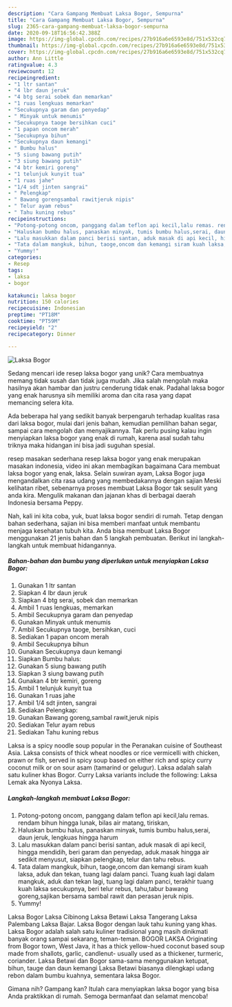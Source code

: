 ```yaml
---
description: "Cara Gampang Membuat Laksa Bogor, Sempurna"
title: "Cara Gampang Membuat Laksa Bogor, Sempurna"
slug: 2365-cara-gampang-membuat-laksa-bogor-sempurna
date: 2020-09-18T16:56:42.388Z
image: https://img-global.cpcdn.com/recipes/27b916a6e6593e8d/751x532cq70/laksa-bogor-foto-resep-utama.jpg
thumbnail: https://img-global.cpcdn.com/recipes/27b916a6e6593e8d/751x532cq70/laksa-bogor-foto-resep-utama.jpg
cover: https://img-global.cpcdn.com/recipes/27b916a6e6593e8d/751x532cq70/laksa-bogor-foto-resep-utama.jpg
author: Ann Little
ratingvalue: 4.3
reviewcount: 12
recipeingredient:
- "1 ltr santan"
- "4 lbr daun jeruk"
- "4 btg serai sobek dan memarkan"
- "1 ruas lengkuas memarkan"
- "Secukupnya garam dan penyedap"
- " Minyak untuk menumis"
- "Secukupnya taoge bersihkan cuci"
- "1 papan oncom merah"
- "Secukupnya bihun"
- "Secukupnya daun kemangi"
- " Bumbu halus"
- "5 siung bawang putih"
- "3 siung bawang putih"
- "4 btr kemiri goreng"
- "1 telunjuk kunyit tua"
- "1 ruas jahe"
- "1/4 sdt jinten sangrai"
- " Pelengkap"
- " Bawang gorengsambal rawitjeruk nipis"
- " Telur ayam rebus"
- " Tahu kuning rebus"
recipeinstructions:
- "Potong-potong oncom, panggang dalam teflon api kecil,lalu remas. rendam bihun hingga lunak, bilas air matang, tiriskan,"
- "Haluskan bumbu halus, panaskan minyak, tumis bumbu halus,serai, daun jeruk, lengkuas hingga harum"
- "Lalu masukkan dalam panci berisi santan, aduk masak di api kecil, hingga mendidih, beri garam dan penyedap, aduk.masak hingga air sedikit menyusut, siapkan pelengkap, telur dan tahu rebus."
- "Tata dalam mangkuk, bihun, taoge,oncom dan kemangi siram kuah laksa, aduk dan tekan, tuang lagi dalam panci. Tuang kuah lagi dalam mangkuk, aduk dan tekan lagi, tuang lagi dalam panci, terakhir tuang kuah laksa secukupnya, beri telur rebus, tahu,tabur bawang goreng,sajikan bersama sambal rawit dan perasan jeruk nipis."
- "Yummy!"
categories:
- Resep
tags:
- laksa
- bogor

katakunci: laksa bogor 
nutrition: 150 calories
recipecuisine: Indonesian
preptime: "PT18M"
cooktime: "PT59M"
recipeyield: "2"
recipecategory: Dinner

---
```



![Laksa Bogor](https://img-global.cpcdn.com/recipes/27b916a6e6593e8d/751x532cq70/laksa-bogor-foto-resep-utama.jpg)

Sedang mencari ide resep laksa bogor yang unik? Cara membuatnya memang tidak susah dan tidak juga mudah. Jika salah mengolah maka hasilnya akan hambar dan justru cenderung tidak enak. Padahal laksa bogor yang enak harusnya sih memiliki aroma dan cita rasa yang dapat memancing selera kita.

Ada beberapa hal yang sedikit banyak berpengaruh terhadap kualitas rasa dari laksa bogor, mulai dari jenis bahan, kemudian pemilihan bahan segar, sampai cara mengolah dan menyajikannya. Tak perlu pusing kalau ingin menyiapkan laksa bogor yang enak di rumah, karena asal sudah tahu triknya maka hidangan ini bisa jadi suguhan spesial.

resep masakan sederhana resep laksa bogor yang enak merupakan masakan indonesia, video ini akan membagikan bagaimana Cara membuat laksa bogor yang enak, laksa. Selain suwiran ayam, Laksa Bogor juga mengandalkan cita rasa udang yang membedakannya dengan sajian Meski kelihatan ribet, sebenarnya proses membuat Laksa Bogor tak sesulit yang anda kira. Mengulik makanan dan jajanan khas di berbagai daerah Indonesia bersama Peppy.


Nah, kali ini kita coba, yuk, buat laksa bogor sendiri di rumah. Tetap dengan bahan sederhana, sajian ini bisa memberi manfaat untuk membantu menjaga kesehatan tubuh kita. Anda bisa membuat Laksa Bogor menggunakan 21 jenis bahan dan 5 langkah pembuatan. Berikut ini langkah-langkah untuk membuat hidangannya.

<!--inarticleads1-->

##### Bahan-bahan dan bumbu yang diperlukan untuk menyiapkan Laksa Bogor:

1. Gunakan 1 ltr santan
1. Siapkan 4 lbr daun jeruk
1. Siapkan 4 btg serai, sobek dan memarkan
1. Ambil 1 ruas lengkuas, memarkan
1. Ambil Secukupnya garam dan penyedap
1. Gunakan  Minyak untuk menumis
1. Ambil Secukupnya taoge, bersihkan, cuci
1. Sediakan 1 papan oncom merah
1. Ambil Secukupnya bihun
1. Gunakan Secukupnya daun kemangi
1. Siapkan  Bumbu halus:
1. Gunakan 5 siung bawang putih
1. Siapkan 3 siung bawang putih
1. Gunakan 4 btr kemiri, goreng
1. Ambil 1 telunjuk kunyit tua
1. Gunakan 1 ruas jahe
1. Ambil 1/4 sdt jinten, sangrai
1. Sediakan  Pelengkap:
1. Gunakan  Bawang goreng,sambal rawit,jeruk nipis
1. Sediakan  Telur ayam rebus
1. Sediakan  Tahu kuning rebus


Laksa is a spicy noodle soup popular in the Peranakan cuisine of Southeast Asia. Laksa consists of thick wheat noodles or rice vermicelli with chicken, prawn or fish, served in spicy soup based on either rich and spicy curry coconut milk or on sour asam (tamarind or gelugur). Laksa adalah salah satu kuliner khas Bogor. Curry Laksa variants include the following: Laksa Lemak aka Nyonya Laksa. 

<!--inarticleads2-->

##### Langkah-langkah membuat Laksa Bogor:

1. Potong-potong oncom, panggang dalam teflon api kecil,lalu remas. rendam bihun hingga lunak, bilas air matang, tiriskan,
1. Haluskan bumbu halus, panaskan minyak, tumis bumbu halus,serai, daun jeruk, lengkuas hingga harum
1. Lalu masukkan dalam panci berisi santan, aduk masak di api kecil, hingga mendidih, beri garam dan penyedap, aduk.masak hingga air sedikit menyusut, siapkan pelengkap, telur dan tahu rebus.
1. Tata dalam mangkuk, bihun, taoge,oncom dan kemangi siram kuah laksa, aduk dan tekan, tuang lagi dalam panci. Tuang kuah lagi dalam mangkuk, aduk dan tekan lagi, tuang lagi dalam panci, terakhir tuang kuah laksa secukupnya, beri telur rebus, tahu,tabur bawang goreng,sajikan bersama sambal rawit dan perasan jeruk nipis.
1. Yummy!


Laksa Bogor Laksa Cibinong Laksa Betawi Laksa Tangerang Laksa Palembang Laksa Bajar. Laksa Bogor dengan lauk tahu kuning yang khas. Laksa Bogor adalah salah satu kuliner tradisional yang masih dinikmati banyak orang sampai sekarang, teman-teman. BOGOR LAKSA Originating from Bogor town, West Java, it has a thick yellow-hued coconut based soup made from shallots, garlic, candlenut- usually used as a thickener, turmeric, coriander. Laksa Betawi dan Bogor sama-sama menggunakan ketupat, bihun, tauge dan daun kemangi Laksa Betawi biasanya dilengkapi udang rebon dalam bumbu kuahnya, sementara laksa Bogor. 

Gimana nih? Gampang kan? Itulah cara menyiapkan laksa bogor yang bisa Anda praktikkan di rumah. Semoga bermanfaat dan selamat mencoba!
